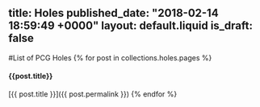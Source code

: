 title: Holes
published_date: "2018-02-14 18:59:49 +0000"
layout: default.liquid
is_draft: false
---
#List of PCG Holes
{% for post in collections.holes.pages %}
#### {{post.title}}

[{{ post.title }}]({{ post.permalink }})
{% endfor %}
